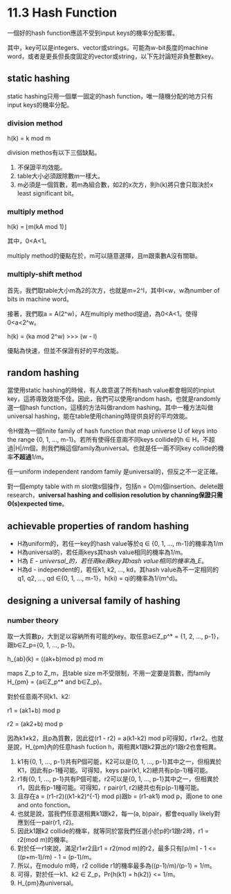 # 11.3 Hash Function

一個好的hash function應該不受到input keys的機率分配影響。

其中，key可以是integers、vector或strings。可能為w-bit長度的machine word，或者是更長但長度固定的vector或string，以下先討論短非負整數key。

## static hashing

static hashing只用一個單一固定的hash function，唯一隨機分配的地方只有input keys的機率分配。

### division method

h(k) = k mod m

division methos有以下三個缺點。

1. 不保證平均效能。
2. table大小必須跟除數m一樣大。
3. m必須是一個質數，若m為組合數，如2的x次方，則h(k)將只會只取決於x least significant bit。

### multiply method

h(k) = ⌊m(kA mod 1)⌋

其中，0\<A<1。

multiply method的優點在於，m可以隨意選擇，且m跟乘數A沒有關聯。

### multiply-shift method

首先，我們取table大小m為2的次方，也就是m=2^l，其中l\<w，w為number of bits in machine word。

接著，我們取a = A(2^w)，A在multiply method提過，為0\<A<1。使得0\<a<2^w。

h(k) = (ka mod 2^w) >>> (w - l)

優點為快速，但並不保證有好的平均效能。

## random hashing

當使用static hashing的時候，有人故意選了所有hash value都會相同的inpiut key，這將導致效能不佳。因此，我們可以使用random hash，也就是randomly選一個hash function，這樣的方法叫做random hashing。其中一種方法叫做universal hashing，能在table使用chaning時提供良好的平均效能。

令H做為一個finite family of hash function that map universe U of keys into the range {0, 1, ..., m-1}。若所有使得任意兩不同keys collide的h ∈ H，不超過|H|/m個，則我們稱這個family為universal。也就是任一兩不同key collide的機率**不超過**1/m。

任一uniform independent random family 是universal的，但反之不一定正確。

對一個empty table with m slot做s個操作，包括n = O(m)個insertion、delete跟research，**universal hashing and collision resolution by channing保證只需Θ(s)expected time**。

## achievable properties of random hashing

* H為uniform的，若任一key的hash value等於q ∈ {0, 1, ..., m-1}的機率為1/m
* H為universal的，若任兩keys其hash value相同的機率為1/m。
* H為 _Ε - universal_的，若任兩ke兩key其hash value相同的機率為_Ε_。
* H為d - independent的，若任k1, k2, ..., kd，其hash value為不一定相同的q1, q2, ..., qd ∈{0, 1, ..., m-1}，h(ki) = qi的機率為1/(m^d)。

## designing a universal family of hashing

### number theory

取一大質數p，大到足以容納所有可能的key。取任意a∈Ζ\_p^\* = {1, 2, ..., p-1}，跟b∈Ζ\_p={0, 1, ..., p-1}。

h\_{ab}(k) = ((ak+b)mod p) mod m

maps Z\_p to Z\_m，且table size m不受限制，不用一定要是質數，而family H\_{pm} = {a∈Ζ\_p^\*  and b∈Ζ\_p}。

對於任意兩不同k1、k2:

r1 = (ak1+b) mod p

r2 = (ak2+b) mod p

因為k1≠k2，且p為質數，因此從(r1 - r2) = a(k1-k2) mod p可得知，r1≠r2。也就是說，H\_{pm}內的任意hash fuction h，兩相異k1跟k2算出的r1跟r2也會相異。

1. k1有{0, 1, ..., p-1}共有P個可能，K2可以是{0, 1, ..., p-1}其中之一，但相異於K1，因此有p-1種可能。可得知，keys pair(k1, k2)總共有p(p-1)種可能。
2. r1有{0, 1, ..., p-1}共有P個可能，r2可以是{0, 1, ..., p-1}其中之一，但相異於r1，因此有p-1種可能。可得知，r pair(r1, r2)總共也有p(p-1)種可能。
3. 且存在a = (r1-r2)((k1-k2)^{-1} mod p)跟b = (r1-ak1) mod p，兩one to one and onto fonction。
4. 也就是說，當我們任意選相異k1跟k2，每一(a, b)pair，都會equally likely對應到任一pair(r1, r2)。
5. 因此k1跟k2 collide的機率，就等同於當我們任選小於p的r1跟r2時，r1 = r2(mod m)的機率。
6. 對於任一r1來說，滿足r1≠r2且r1 = r2(mod m)的r2，最多只有⌈p/m⌉ - 1 <= ((p+m-1)/m) - 1 = (p-1)/m。
7. 所以，在modulo m時，r2 collide r1的機率最多為((p-1)/m)/(p-1) = 1/m。
8. 可得，對於任一k1、k2 ∈ Z\_p，Pr{h(k1) = h(k2)} <= 1/m。
9. H\_{pm}為universal。





